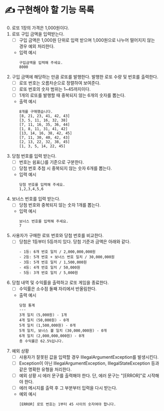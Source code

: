 # ✍️ 구현해야 할 기능 목록

0. 로또 1장의 가격은 1,000원이다.
1. 로또 구입 금액을 입력받는다.
   - [ ] 구입 금액은 1,000원 단위로 입력 받으며 1,000원으로 나누어 떨어지지 않는 경우 예외 처리한다.
   - 입력 예시
     ```
     구입금액을 입력해 주세요.
     8000
     ```
2. 구입 금액에 해당하는 만큼 로또를 발행한다. 발행한 로또 수량 및 번호를 출력한다. 
   - [ ] 로또 번호는 오름차순으로 정렬하여 보여준다.
   - [ ] 로또 번호의 숫자 범위는 1~45까지이다.
   - [ ] 1개의 로또를 발행할 때 중복되지 않는 6개의 숫자를 뽑는다. 
   - 출력 예시
     ```
     8개를 구매했습니다.
     [8, 21, 23, 41, 42, 43]
     [3, 5, 11, 16, 32, 38]
     [7, 11, 16, 35, 36, 44]
     [1, 8, 11, 31, 41, 42]
     [13, 14, 16, 38, 42, 45]
     [7, 11, 30, 40, 42, 43]
     [2, 13, 22, 32, 38, 45]
     [1, 3, 5, 14, 22, 45]
     ```
3. 당첨 번호를 입력 받는다.
   - [ ] 번호는 쉼표(,)를 기준으로 구분한다.
   - [ ] 당첨 번호 추첨 시 중복되지 않는 숫자 6개를 뽑는다.
   - 입력 예시
     ```
     당첨 번호를 입력해 주세요.
     1,2,3,4,5,6
     ```
4. 보너스 번호를 입력 받는다.
   - [ ] 당첨 번호와 중복되지 않는 숫자 1개를 뽑는다.
   - 입력 예시
     ```
     보너스 번호를 입력해 주세요.
     7
     ```
5. 사용자가 구매한 로또 번호와 당첨 번호를 비교한다.
   - [ ] 당첨은 1등부터 5등까지 있다. 당첨 기준과 금액은 아래와 같다.
     ```
     - 1등: 6개 번호 일치 / 2,000,000,000원
     - 2등: 5개 번호 + 보너스 번호 일치 / 30,000,000원
     - 3등: 5개 번호 일치 / 1,500,000원
     - 4등: 4개 번호 일치 / 50,000원
     - 5등: 3개 번호 일치 / 5,000원
     ```
6. 당첨 내역 및 수익률을 출력하고 로또 게임을 종료한다.
   - [ ] 수익률은 소수점 둘째 자리에서 반올림한다.
   - 출력 예시
     ```
     당첨 통계
     ---
     3개 일치 (5,000원) - 1개
     4개 일치 (50,000원) - 0개
     5개 일치 (1,500,000원) - 0개
     5개 일치, 보너스 볼 일치 (30,000,000원) - 0개
     6개 일치 (2,000,000,000원) - 0개
     총 수익률은 62.5%입니다.
     ```
6. 예외 상황
   - [ ] 사용자가 잘못된 값을 입력할 경우 IllegalArgumentException를 발생시킨다.
   - [ ] Exception이 아닌 IllegalArgumentException, IllegalStateException 등과 같은 명확한 유형을 처리한다.
   - [ ] 예외 상황 시 에러 문구를 출력해야 한다. 단, 에러 문구는 "[ERROR]"로 시작해야 한다.
   - [ ] 에러 메시지를 출력 후 그 부분부터 입력을 다시 받는다.
   - 예외 예시
     ```
     [ERROR] 로또 번호는 1부터 45 사이의 숫자여야 합니다.
     ```